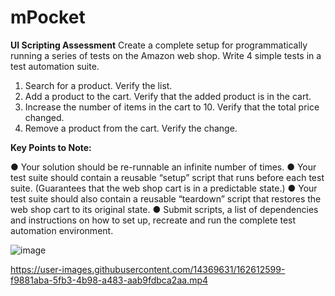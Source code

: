 # mPocket

**UI Scripting Assessment**
Create a complete setup for programmatically running a series of tests on the Amazon web shop.
Write 4 simple tests in a test automation suite.
1. Search for a product. Verify the list.
2. Add a product to the cart. Verify that the added product is in the cart.
3. Increase the number of items in the cart to 10. Verify that the total price changed.
4. Remove a product from the cart. Verify the change.

**Key Points to Note:**

● Your solution should be re-runnable an infinite number of times.
● Your test suite should contain a reusable “setup” script that runs before each test
suite. (Guarantees that the web shop cart is in a predictable state.)
● Your test suite should also contain a reusable “teardown” script that restores the
web shop cart to its original state.
● Submit scripts, a list of dependencies and instructions on how to set up, recreate
and run the complete test automation environment.

![image](https://user-images.githubusercontent.com/14369631/162612412-072f5ba8-9435-4ae6-b53d-7ad1f12026f8.png)



https://user-images.githubusercontent.com/14369631/162612599-f9881aba-5fb3-4b98-a483-aab9fdbca2aa.mp4

